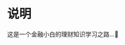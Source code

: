 <!--
 * @Author: XueBaBa
 * @Description: 文件描述~
 * @Date: 2020-12-14 11:14:17
 * @LastEditTime: 2020-12-14 20:07:57
 * @LastEditors: Do not edit
 * @FilePath: /知识总结/gupiao/README.md
-->
# 说明

这是一个金融小白的理财知识学习之路...💪





